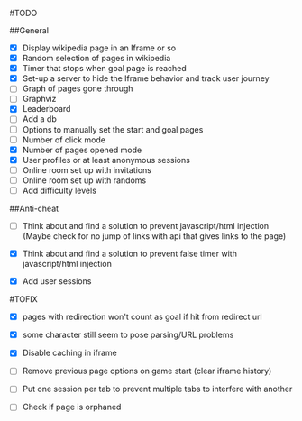 #TODO

##General
- [x] Display wikipedia page in an Iframe or so
- [x] Random selection of pages in wikipedia
- [x] Timer that stops when goal page is reached
- [x] Set-up a server to hide the Iframe behavior and track user journey
- [ ] Graph of pages gone through
- [ ] Graphviz
- [x] Leaderboard
- [ ] Add a db
- [ ] Options to manually set the start and goal pages
- [ ] Number of click mode
- [x] Number of pages opened mode
- [x] User profiles or at least anonymous sessions
- [ ] Online room set up with invitations
- [ ] Online room set up with randoms
- [ ] Add difficulty levels

##Anti-cheat
- [ ] Think about and find a solution to prevent javascript/html injection (Maybe check for no jump of links with api that gives links to the page)
- [x] Think about and find a solution to prevent false timer with javascript/html injection
- [x] Add user sessions


#TOFIX
- [x] pages with redirection won't count as goal if hit from redirect url
- [x] some character still seem to pose parsing/URL problems
- [x] Disable caching in iframe
- [ ] Remove previous page options on game start (clear iframe history)
- [ ] Put one session per tab to prevent multiple tabs to interfere with another
- [ ] Check if page is orphaned


